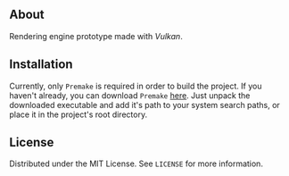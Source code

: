 ## About
Rendering engine prototype made with *Vulkan*.

## Installation
Currently, only `Premake` is required in order to build the project. If you haven't already, you can download `Premake` [here](https://premake.github.io/download/). Just unpack the downloaded executable and add it's path to your system search paths, or place it in the project's root directory.

## License
Distributed under the MIT License. See `LICENSE` for more information.
